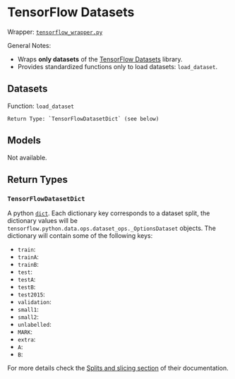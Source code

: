 # TensorFlow Datasets

Wrapper: [`tensorflow_wrapper.py`](../../../sotaai/cv/tensorflow_wrapper.py)

General Notes:

- Wraps **only datasets** of the [TensorFlow
  Datasets](https://www.tensorflow.org/datasets/) library.
- Provides standardized functions only to load datasets: `load_dataset`.

## Datasets

Function: `load_dataset`

```
Return Type: `TensorFlowDatasetDict` (see below)
```

## Models

Not available.

## Return Types

### `TensorFlowDatasetDict`

A python
[`dict`](https://docs.python.org/3/tutorial/datastructures.html#dictionaries).
Each dictionary key corresponds to a dataset split, the dictionary values will
be `tensorflow.python.data.ops.dataset_ops._OptionsDataset` objects. The
dictionary will contain some of the following keys:

- `train`:
- `trainA`:
- `trainB`:
- `test`:
- `testA`:
- `testB`:
- `test2015`:
- `validation`:
- `small1`:
- `small2`:
- `unlabelled`:
- `MARK`:
- `extra`:
- `A`:
- `B`:

For more details check the [Splits and slicing
section](https://www.tensorflow.org/datasets/splits) of their documentation.
